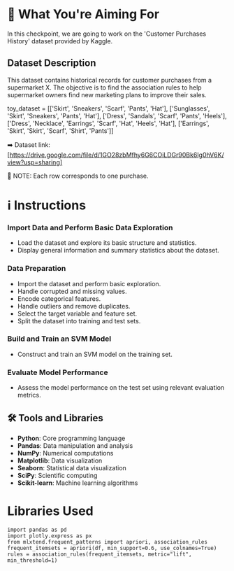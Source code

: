 # 🎯 What You're Aiming For

In this checkpoint, we are going to work on the 'Customer Purchases History' dataset provided by Kaggle.

## Dataset Description

This dataset contains historical records for customer purchases from a supermarket X. The objective is to find the association rules to help supermarket owners find new marketing plans to improve their sales.

toy_dataset = [['Skirt', 'Sneakers', 'Scarf', 'Pants', 'Hat'],
               ['Sunglasses', 'Skirt', 'Sneakers', 'Pants', 'Hat'],
               ['Dress', 'Sandals', 'Scarf', 'Pants', 'Heels'],
               ['Dress', 'Necklace', 'Earrings', 'Scarf', 'Hat', 'Heels', 'Hat'],
               ['Earrings', 'Skirt', 'Skirt', 'Scarf', 'Shirt', 'Pants']]

➡️ Dataset link: [https://drive.google.com/file/d/1GO28zbMfhy6G6COiLDGr90Bk6Ig0hV6K/view?usp=sharing]

🚧 NOTE: Each row corresponds to one purchase.


# ℹ️ Instructions

### Import Data and Perform Basic Data Exploration

- Load the dataset and explore its basic structure and statistics.
- Display general information and summary statistics about the dataset.

### Data Preparation

- Import the dataset and perform basic exploration.
- Handle corrupted and missing values.
- Encode categorical features.
- Handle outliers and remove duplicates.
- Select the target variable and feature set.
- Split the dataset into training and test sets.

### Build and Train an SVM Model

- Construct and train an SVM model on the training set.

### Evaluate Model Performance

- Assess the model performance on the test set using relevant evaluation metrics.

## 🛠️ Tools and Libraries

- **Python**: Core programming language
- **Pandas**: Data manipulation and analysis
- **NumPy**: Numerical computations
- **Matplotlib**: Data visualization
- **Seaborn**: Statistical data visualization
- **SciPy**: Scientific computing
- **Scikit-learn**: Machine learning algorithms

# Libraries Used

```
import pandas as pd
import plotly.express as px
from mlxtend.frequent_patterns import apriori, association_rules
frequent_itemsets = apriori(df, min_support=0.6, use_colnames=True)
rules = association_rules(frequent_itemsets, metric="lift", min_threshold=1)
```
